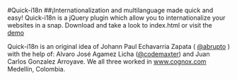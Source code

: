 #Quick-i18n
##¡Internationalization and multilanguage made quick and easy!
  Quick-i18n is a jQuery plugin which allow you to internationalize your websites in a snap.
  Download and take a look to index.html or visit the <a href="http://johannpaul.net/Quick-i18n/">demo</a>
  
  Quick-i18n is an original idea of Johann Paul Echavarria Zapata ( <a href="https://twitter.com/abrupto" >@abrupto</a> ) with the help of: Alvaro José Agamez Licha (<a href="https://twitter.com/codemaxter" >@codemaxter</a>) and Juan Carlos Gonzalez Arroyave. We all three worked in www.cognox.com Medellín, Colombia.
  
